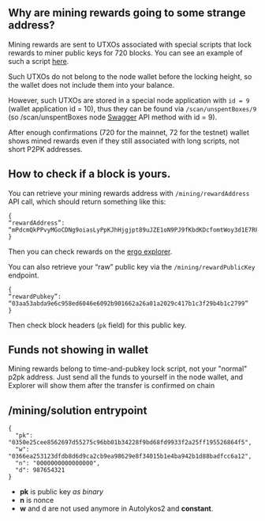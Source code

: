 ## Why are mining rewards going to some strange address?

Mining rewards are sent to UTXOs associated with special scripts that lock rewards to miner public keys for 720 blocks. You can see an example of such a script [here](https://explorer.ergoplatform.com/en/addresses/88dhgzEuTXaQ3tvkG8KeHesmXdvVomxHoHK5ExawGuxhs3nwBKkoQTxZogna6Dx9Jbu7KG2Wor22Uy73).

Such UTXOs do not belong to the node wallet before the locking height, so the wallet does not include them into your balance. 

However, such UTXOs are stored in a special node application with `id = 9` (wallet application id = 10), thus they can be found via `/scan/unspentBoxes/9` (so /scan/unspentBoxes node [Swagger](swagger.md) API method with id = 9).

After enough confirmations (720 for the mainnet, 72 for the testnet) wallet shows mined rewards even if they still associated with long scripts, not short P2PK addresses.

## How to check if a block is yours. 

You can retrieve your mining rewards address with `/mining/rewardAddress` API call, which should return something like this:

```
{
“rewardAddress”: “mPdcmQkPPvyMGoCDNg9oiasLyPpKJhHjgjpt89uJZE1oN9PJ9fKbdKDcfomtWoy3d1E7RFLTUbXbt1AS”
}
```

Then you can check rewards on the [ergo explorer](https://explorer.ergoplatform.com/). 

You can also retrieve your “raw” public key via the `/mining/rewardPublicKey` endpoint. 

```
{
“rewardPubkey”: “03aa53abda9e6c958ed6046e6092b901662a26a01a2029c417b1c3f29b4b1c2799”
}
```

Then check block headers (`pk` field) for this public key.

## Funds not showing in wallet 

Mining rewards belong to time-and-pubkey lock script, not your "normal" p2pk address. Just send all the funds to yourself in the node wallet, and Explorer will show them after the transfer is confirmed on chain 


##  ​/mining​/solution entrypoint

```
{
  "pk": "0350e25cee8562697d55275c96bb01b34228f9bd68fd9933f2a25ff195526864f5",
  "w": "0366ea253123dfdb8d6d9ca2cb9ea98629e8f34015b1e4ba942b1d88badfcc6a12",
  "n": "0000000000000000",
  "d": 987654321
}
```

- **pk** is public key *as binary*
- **n** is nonce
- **w** and d are not used anymore in Autolykos2 and **constant**.
